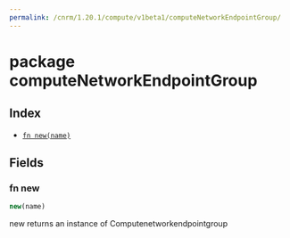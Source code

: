 ```yaml
---
permalink: /cnrm/1.20.1/compute/v1beta1/computeNetworkEndpointGroup/
---
```


# package computeNetworkEndpointGroup



## Index

* [`fn new(name)`](#fn-new)

## Fields

### fn new

```ts
new(name)
```

new returns an instance of Computenetworkendpointgroup